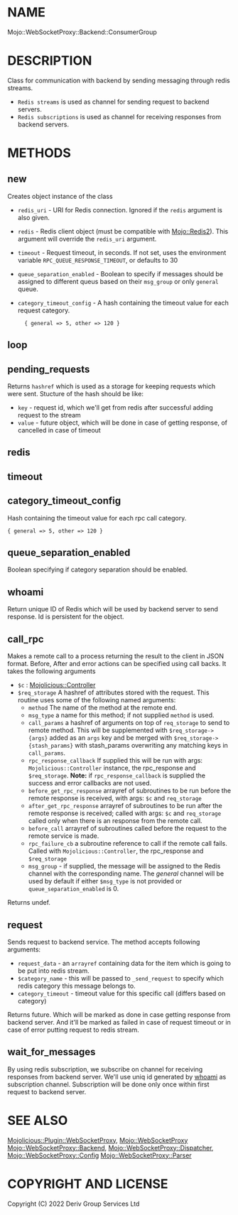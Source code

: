# NAME

Mojo::WebSocketProxy::Backend::ConsumerGroup

# DESCRIPTION

Class for communication with backend by sending messaging through redis streams.

- `Redis streams` is used as channel for sending request to backend servers.
- `Redis subscriptions` is used as channel for receiving responses from backend servers.

# METHODS

## new

Creates object instance of the class

- `redis_uri` - URI for Redis connection. Ignored if the `redis` argument is also given.
- `redis` - Redis client object (must be compatible with [Mojo::Redis2](https://metacpan.org/pod/Mojo%3A%3ARedis2)). This argument will override the `redis_uri` argument.
- `timeout` - Request timeout, in seconds. If not set, uses the environment variable `RPC_QUEUE_RESPONSE_TIMEOUT`, or defaults to 30
- `queue_separation_enabled` - Boolean to specify if messages should be assigned to different queus based on their `msg_group` or only `general` queue.
- `category_timeout_config` - A hash containing the timeout value for each request category.

        { general => 5, other => 120 }

## loop

## pending\_requests

Returns `hashref` which is used as a storage for keeping requests which were sent.
Stucture of the hash should be like:

- `key` - request id, which we'll get from redis after successful adding request to the stream
- `value` - future object, which will be done in case of getting response, of cancelled in case of timeout

## redis

## timeout

## category\_timeout\_config

Hash containing the timeout value for each rpc call category.

    { general => 5, other => 120 }

## queue\_separation\_enabled

Boolean specifying if category separation should be enabled.

## whoami

Return unique ID of Redis which will be used by backend server to send response.
Id is persistent for the object.

## call\_rpc

Makes a remote call to a process  returning the result to the client in JSON format.
Before, After and error actions can be specified using call backs.
It takes the following arguments

- `$c`  : [Mojolicious::Controller](https://metacpan.org/pod/Mojolicious%3A%3AController)
- `$req_storage` A hashref of attributes stored with the request.  This routine uses some of the following named arguments:
    - `method` The name of the method at the remote end.
    - `msg_type` a name for this method; if not supplied `method` is used.
    - `call_params` a hashref of arguments on top of `req_storage` to send to remote method. This will be supplemented with `$req_storage->{args}`
    added as an `args` key and be merged with `$req_storage->{stash_params}` with stash\_params overwriting any matching
    keys in `call_params`.
    - `rpc_response_callback`  If supplied this will be run with args: `Mojolicious::Controller` instance, the rpc\_response and `$req_storage`.
    **Note:** if `rpc_response_callback` is supplied the success and error callbacks are not used.
    - `before_get_rpc_response`  arrayref of subroutines to be run before the remote response is received, with args: `$c` and `req_storage`
    - `after_get_rpc_response` arrayref of subroutines to be run after the remote response is received; called with args: `$c` and `req_storage`
    called only when there is an response from the remote call.
    - `before_call` arrayref of subroutines called before the request to the remote service is made.
    - `rpc_failure_cb` a subroutine reference to call if the remote call fails. Called with `Mojolicious::Controller`, the rpc\_response and `$req_storage`
    - `msg_group` - if supplied, the message will be assigned to the Redis channel with the corresponding name. The _general_ channel will be used by default if either `$msg_type` is not provided or `queue_separation_enabled` is 0.

Returns undef.

## request

Sends request to backend service. The method accepts following arguments:

- `request_data` - an `arrayref` containing data for the item which is going to be put into redis stream.
- `$category_name` - this will be passed to `_send_request` to specify which redis category this message belongs to.
- `category_timeout` - timeout value for this specific call (differs based on category)

Returns future.
Which will be marked as done in case getting response from backend server.
And it'll be marked as failed in case of request timeout or in case of error putting request to redis stream.

## wait\_for\_messages

By using redis subscription, we subscribe on channel for receiving responses from backend server.
We'll use uniq id generated by [whoami](https://metacpan.org/pod/whoami) as subscription channel.
Subscription will be done only once within first request to backend server.

# SEE ALSO

[Mojolicious::Plugin::WebSocketProxy](https://metacpan.org/pod/Mojolicious%3A%3APlugin%3A%3AWebSocketProxy),
[Mojo::WebSocketProxy](https://metacpan.org/pod/Mojo%3A%3AWebSocketProxy)
[Mojo::WebSocketProxy::Backend](https://metacpan.org/pod/Mojo%3A%3AWebSocketProxy%3A%3ABackend),
[Mojo::WebSocketProxy::Dispatcher](https://metacpan.org/pod/Mojo%3A%3AWebSocketProxy%3A%3ADispatcher),
[Mojo::WebSocketProxy::Config](https://metacpan.org/pod/Mojo%3A%3AWebSocketProxy%3A%3AConfig)
[Mojo::WebSocketProxy::Parser](https://metacpan.org/pod/Mojo%3A%3AWebSocketProxy%3A%3AParser)

# COPYRIGHT AND LICENSE

Copyright (C) 2022 Deriv Group Services Ltd
